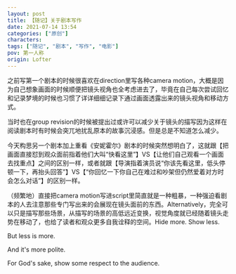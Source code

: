 ```yaml
---
layout: post
title: 【随记】关于剧本写作
date: 2021-07-14 13:54
categories: ["原创"]
characters: 
tags: ["随记", "剧本", "写作", "电影"]
pov: 第一人称
origin: Lofter
---
```


之前写第一个剧本的时候很喜欢在direction里写各种camera motion，大概是因为自己想象画面的时候顺便把镜头视角也全考虑进去了，毕竟在自己每次尝试回忆和记录梦境的时候也习惯了详详细细记录下通过画面透露出来的镜头视角和移动方式。

当时也在group revision的时候被提出过或许可以减少关于镜头的描写因为这样在阅读剧本时有时候会突兀地扰乱原本的故事沉浸感。但是总是不知道怎么减少。

今天构思另一个剧本加上重看《安妮霍尔》剧本的时候突然想明白了，这就跟【把画面直接怼到观众面前指着他们大叫“快看这里”】VS【让他们自己观看一个画面去找重点】之间的区别一样，或者就跟【导演指着演员说“你该先看这里，低头停顿一下，再抬头回答”】VS【“你回忆一下你自己在难过和吵架但仍然爱着对方时会怎么对话”】的区别一样。

（频繁地）直接把camera motion写进script里简直就是一种粗暴，一种强迫看剧本的人去注意那些专门写出来的会展现在镜头面前的东西。Alternatively，完全可以只是描写那些场景，从描写的场景的高低远近变换，视觉角度就已经随着镜头走势在移动了，也给了读者和观众更多自我诠释的空间。Hide more. Show less.

But less is more.

And it's more polite.

For God's sake, show some respect to the audience.
